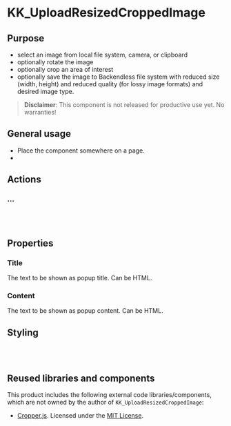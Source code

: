 # KK_UploadResizedCroppedImage

## Purpose
- select an image from local file system, camera, or clipboard
- optionally rotate the image
- optionally crop an area of interest
- optionally save the image to Backendless file system with reduced size (width, height) and reduced quality (for lossy image formats) and desired image type.

>**Disclaimer**: This component is not released for productive use yet. No warranties!

## General usage
- Place the component somewhere on a page. 
-

## Actions

### ...

<br>
<br>

## Properties

### Title
The text to be shown as popup title. Can be HTML.

### Content
The text to be shown as popup content. Can be HTML.


## Styling

<br>
<br>

## Reused libraries and components
This product includes the following external code libraries/components, which are not owned by the author of ``KK_UploadResizedCroppedImage``:

- [Cropper.js](https://fengyuanchen.github.io/cropperjs/). Licensed under the [MIT License](https://github.com/fengyuanchen/cropperjs/blob/main/LICENSE).